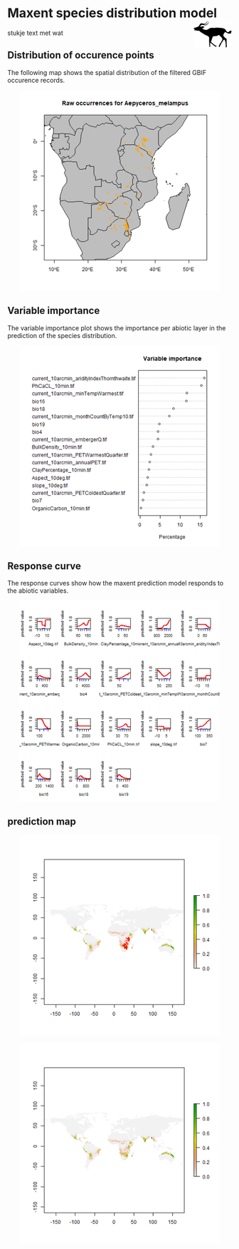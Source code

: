 # Maxent species distribution model <img align="right" height="60" src= image_taxa.png>
stukje text met wat 

## Distribution of occurence points 
The following map shows the spatial distribution of the filtered GBIF occurence records. 
<p align="center">
  <img  height="450" src=occurrences.png>
</p>

## Variable importance 
The variable importance plot shows the importance per abiotic layer in the prediction of the species distribution. 
<p align="center">
  <img  height="450" src=valid_maxent_variable_importance.png>
</p>

## Response curve 
The response curves show how the maxent prediction model responds to the abiotic variables. 
<p align="center">
  <img  height="450" src=valid_maxent_response_curve.png>
</p>

## prediction map 

<p align="center">
  <img  height="450" src=prediction_occurence_map.png>
</p>

<p align="center">
  <img  height="450" src=prediction_map.png>
</p>